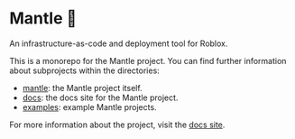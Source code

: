 # Mantle 🚀

An infrastructure-as-code and deployment tool for Roblox.

This is a monorepo for the Mantle project. You can find further information about subprojects within the
directories:

- [mantle](mantle/README.md): the Mantle project itself.
- [docs](docs/README.md): the docs site for the Mantle project.
- [examples](examples/README.md): example Mantle projects.

For more information about the project, visit the [docs site](https://mantle-docs.vercel.app).
